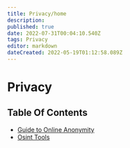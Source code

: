 ```yaml
---
title: Privacy/home
description: 
published: true
date: 2022-07-31T00:04:10.540Z
tags: Privacy
editor: markdown
dateCreated: 2022-05-19T01:12:58.089Z
---
```


# Privacy

## Table Of Contents

- [Guide to Online Anonymity]()
- [Osint Tools]()